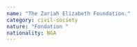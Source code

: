 ```yaml
---
name: "The Zariah Elizabeth Foundation."
category: civil-society
nature: "Fondation "
nationality: NGA
---
```

